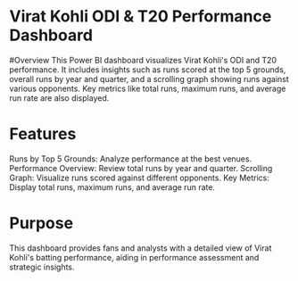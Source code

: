 # Virat Kohli ODI & T20 Performance Dashboard
 #Overview
This Power BI dashboard visualizes Virat Kohli's ODI and T20 performance. It includes insights such as runs scored at the top 5 grounds, overall runs by year and quarter, and a scrolling graph showing runs against various opponents. Key metrics like total runs, maximum runs, and average run rate are also displayed.

# Features
Runs by Top 5 Grounds: Analyze performance at the best venues.
Performance Overview: Review total runs by year and quarter.
Scrolling Graph: Visualize runs scored against different opponents.
Key Metrics: Display total runs, maximum runs, and average run rate.
# Purpose
This dashboard provides fans and analysts with a detailed view of Virat Kohli's batting performance, aiding in performance assessment and strategic insights.
